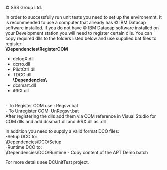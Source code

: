 © SSS Group Ltd.

In order to successfully run unit tests you need to set up the environemnt.
It is recommended to use a computer that already has © IBM Datacap software installed.
If you do not have © IBM Datacap software installed on your Development station you will need to register certain dlls.
You can copy required dlls to the folders listed below and use supplied bat files to register: <br/>
<b> \\Dependencies\\RegisterCOM </b>
<br/>
- dclogX.dll<br/>
- dcrro.dll<br/>
- PilotCtrl.dll<br/>
- TDCO.dll<br/>
<b>\\Dependencies\\</b> <br/>
- dcsmart.dll  <br/>
- iRRX.dll <br/>
<br/>
- To Register COM use : Regsvr.bat<br/>
- To Unregister COM: UnRegsvr.bat<br/>
After registering the dlls add them via COM reference in Visual Studio for COM dlls and add dcsmart.dll and iRRX.dll as .dll <br/>

In addition you need to supply a valid format DCO files: <br/>
-Setup DCO to:<br/>
\\Dependencies\\DCO\Setup<br/>
-Runtime DCO to:<br/>
\\Dependencies\\DCO\\Runtime - Copy content of the APT Demo batch


For more details see DCUnitTest project.
